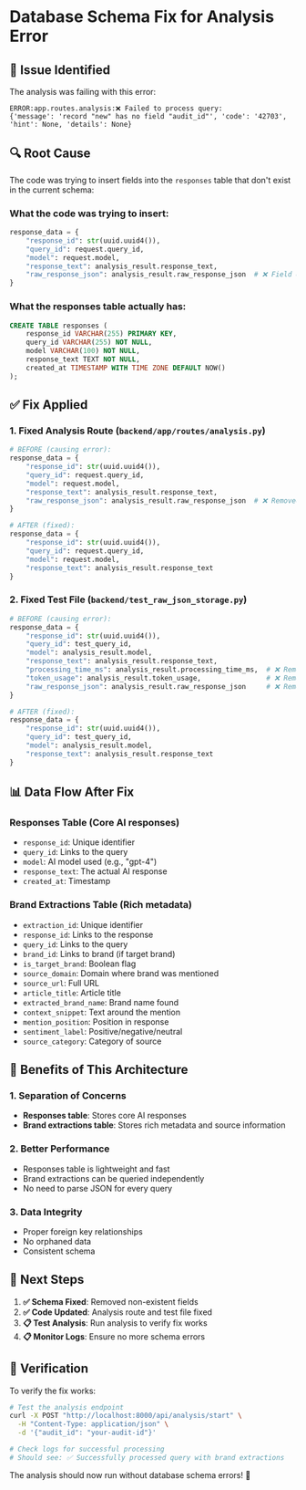 # Database Schema Fix for Analysis Error

## 🚨 **Issue Identified**

The analysis was failing with this error:
```
ERROR:app.routes.analysis:❌ Failed to process query: 
{'message': 'record "new" has no field "audit_id"', 'code': '42703', 'hint': None, 'details': None}
```

## 🔍 **Root Cause**

The code was trying to insert fields into the `responses` table that don't exist in the current schema:

### **What the code was trying to insert:**
```python
response_data = {
    "response_id": str(uuid.uuid4()),
    "query_id": request.query_id,
    "model": request.model,
    "response_text": analysis_result.response_text,
    "raw_response_json": analysis_result.raw_response_json  # ❌ Field doesn't exist
}
```

### **What the responses table actually has:**
```sql
CREATE TABLE responses (
    response_id VARCHAR(255) PRIMARY KEY,
    query_id VARCHAR(255) NOT NULL,
    model VARCHAR(100) NOT NULL,
    response_text TEXT NOT NULL,
    created_at TIMESTAMP WITH TIME ZONE DEFAULT NOW()
);
```

## ✅ **Fix Applied**

### **1. Fixed Analysis Route (`backend/app/routes/analysis.py`)**
```python
# BEFORE (causing error):
response_data = {
    "response_id": str(uuid.uuid4()),
    "query_id": request.query_id,
    "model": request.model,
    "response_text": analysis_result.response_text,
    "raw_response_json": analysis_result.raw_response_json  # ❌ Removed
}

# AFTER (fixed):
response_data = {
    "response_id": str(uuid.uuid4()),
    "query_id": request.query_id,
    "model": request.model,
    "response_text": analysis_result.response_text
}
```

### **2. Fixed Test File (`backend/test_raw_json_storage.py`)**
```python
# BEFORE (causing error):
response_data = {
    "response_id": str(uuid.uuid4()),
    "query_id": test_query_id,
    "model": analysis_result.model,
    "response_text": analysis_result.response_text,
    "processing_time_ms": analysis_result.processing_time_ms,  # ❌ Removed
    "token_usage": analysis_result.token_usage,                # ❌ Removed
    "raw_response_json": analysis_result.raw_response_json     # ❌ Removed
}

# AFTER (fixed):
response_data = {
    "response_id": str(uuid.uuid4()),
    "query_id": test_query_id,
    "model": analysis_result.model,
    "response_text": analysis_result.response_text
}
```

## 📊 **Data Flow After Fix**

### **Responses Table** (Core AI responses)
- `response_id`: Unique identifier
- `query_id`: Links to the query
- `model`: AI model used (e.g., "gpt-4")
- `response_text`: The actual AI response
- `created_at`: Timestamp

### **Brand Extractions Table** (Rich metadata)
- `extraction_id`: Unique identifier
- `response_id`: Links to the response
- `query_id`: Links to the query
- `brand_id`: Links to brand (if target brand)
- `is_target_brand`: Boolean flag
- `source_domain`: Domain where brand was mentioned
- `source_url`: Full URL
- `article_title`: Article title
- `extracted_brand_name`: Brand name found
- `context_snippet`: Text around the mention
- `mention_position`: Position in response
- `sentiment_label`: Positive/negative/neutral
- `source_category`: Category of source

## 🎯 **Benefits of This Architecture**

### **1. Separation of Concerns**
- **Responses table**: Stores core AI responses
- **Brand extractions table**: Stores rich metadata and source information

### **2. Better Performance**
- Responses table is lightweight and fast
- Brand extractions can be queried independently
- No need to parse JSON for every query

### **3. Data Integrity**
- Proper foreign key relationships
- No orphaned data
- Consistent schema

## 🚀 **Next Steps**

1. **✅ Schema Fixed**: Removed non-existent fields
2. **✅ Code Updated**: Analysis route and test file fixed
3. **📋 Test Analysis**: Run analysis to verify fix works
4. **📋 Monitor Logs**: Ensure no more schema errors

## 🔧 **Verification**

To verify the fix works:

```bash
# Test the analysis endpoint
curl -X POST "http://localhost:8000/api/analysis/start" \
  -H "Content-Type: application/json" \
  -d '{"audit_id": "your-audit-id"}'

# Check logs for successful processing
# Should see: ✅ Successfully processed query with brand extractions
```

The analysis should now run without database schema errors! 🎉

